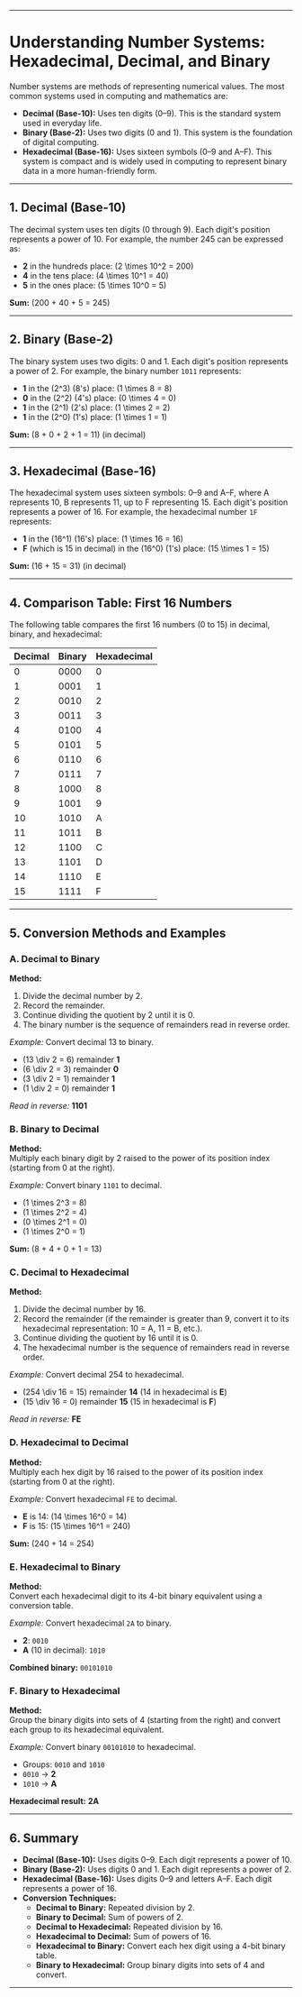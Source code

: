 
---

# Understanding Number Systems: Hexadecimal, Decimal, and Binary

Number systems are methods of representing numerical values. The most common systems used in computing and mathematics are:

- **Decimal (Base-10):** Uses ten digits (0–9). This is the standard system used in everyday life.
- **Binary (Base-2):** Uses two digits (0 and 1). This system is the foundation of digital computing.
- **Hexadecimal (Base-16):** Uses sixteen symbols (0–9 and A–F). This system is compact and is widely used in computing to represent binary data in a more human-friendly form.

---

## 1. Decimal (Base-10)

The decimal system uses ten digits (0 through 9). Each digit's position represents a power of 10. For example, the number 245 can be expressed as:

- **2** in the hundreds place: \(2 \times 10^2 = 200\)
- **4** in the tens place: \(4 \times 10^1 = 40\)
- **5** in the ones place: \(5 \times 10^0 = 5\)

**Sum:** \(200 + 40 + 5 = 245\)

---

## 2. Binary (Base-2)

The binary system uses two digits: 0 and 1. Each digit's position represents a power of 2. For example, the binary number `1011` represents:

- **1** in the \(2^3\) (8's) place: \(1 \times 8 = 8\)
- **0** in the \(2^2\) (4's) place: \(0 \times 4 = 0\)
- **1** in the \(2^1\) (2's) place: \(1 \times 2 = 2\)
- **1** in the \(2^0\) (1's) place: \(1 \times 1 = 1\)

**Sum:** \(8 + 0 + 2 + 1 = 11\) (in decimal)

---

## 3. Hexadecimal (Base-16)

The hexadecimal system uses sixteen symbols: 0–9 and A–F, where A represents 10, B represents 11, up to F representing 15. Each digit's position represents a power of 16. For example, the hexadecimal number `1F` represents:

- **1** in the \(16^1\) (16's) place: \(1 \times 16 = 16\)
- **F** (which is 15 in decimal) in the \(16^0\) (1's) place: \(15 \times 1 = 15\)

**Sum:** \(16 + 15 = 31\) (in decimal)

---

## 4. Comparison Table: First 16 Numbers

The following table compares the first 16 numbers (0 to 15) in decimal, binary, and hexadecimal:

| Decimal | Binary | Hexadecimal |
| ------- | ------ | ----------- |
| 0       | 0000   | 0           |
| 1       | 0001   | 1           |
| 2       | 0010   | 2           |
| 3       | 0011   | 3           |
| 4       | 0100   | 4           |
| 5       | 0101   | 5           |
| 6       | 0110   | 6           |
| 7       | 0111   | 7           |
| 8       | 1000   | 8           |
| 9       | 1001   | 9           |
| 10      | 1010   | A           |
| 11      | 1011   | B           |
| 12      | 1100   | C           |
| 13      | 1101   | D           |
| 14      | 1110   | E           |
| 15      | 1111   | F           |

---

## 5. Conversion Methods and Examples

### A. Decimal to Binary

**Method:**

1. Divide the decimal number by 2.
2. Record the remainder.
3. Continue dividing the quotient by 2 until it is 0.
4. The binary number is the sequence of remainders read in reverse order.

_Example:_ Convert decimal 13 to binary.

- \(13 \div 2 = 6\) remainder **1**
- \(6 \div 2 = 3\) remainder **0**
- \(3 \div 2 = 1\) remainder **1**
- \(1 \div 2 = 0\) remainder **1**

_Read in reverse:_ **1101**

### B. Binary to Decimal

**Method:**  
Multiply each binary digit by 2 raised to the power of its position index (starting from 0 at the right).

_Example:_ Convert binary `1101` to decimal.

- \(1 \times 2^3 = 8\)
- \(1 \times 2^2 = 4\)
- \(0 \times 2^1 = 0\)
- \(1 \times 2^0 = 1\)

**Sum:** \(8 + 4 + 0 + 1 = 13\)

### C. Decimal to Hexadecimal

**Method:**

1. Divide the decimal number by 16.
2. Record the remainder (if the remainder is greater than 9, convert it to its hexadecimal representation: 10 = A, 11 = B, etc.).
3. Continue dividing the quotient by 16 until it is 0.
4. The hexadecimal number is the sequence of remainders read in reverse order.

_Example:_ Convert decimal 254 to hexadecimal.

- \(254 \div 16 = 15\) remainder **14** (14 in hexadecimal is **E**)
- \(15 \div 16 = 0\) remainder **15** (15 in hexadecimal is **F**)

_Read in reverse:_ **FE**

### D. Hexadecimal to Decimal

**Method:**  
Multiply each hex digit by 16 raised to the power of its position index (starting from 0 at the right).

_Example:_ Convert hexadecimal `FE` to decimal.

- **E** is 14: \(14 \times 16^0 = 14\)
- **F** is 15: \(15 \times 16^1 = 240\)

**Sum:** \(240 + 14 = 254\)

### E. Hexadecimal to Binary

**Method:**  
Convert each hexadecimal digit to its 4-bit binary equivalent using a conversion table.

_Example:_ Convert hexadecimal `2A` to binary.

- **2**: `0010`
- **A** (10 in decimal): `1010`

**Combined binary:** `00101010`

### F. Binary to Hexadecimal

**Method:**  
Group the binary digits into sets of 4 (starting from the right) and convert each group to its hexadecimal equivalent.

_Example:_ Convert binary `00101010` to hexadecimal.

- Groups: `0010` and `1010`
- `0010` → **2**
- `1010` → **A**

**Hexadecimal result:** **2A**

---

## 6. Summary

- **Decimal (Base-10):** Uses digits 0–9. Each digit represents a power of 10.
- **Binary (Base-2):** Uses digits 0 and 1. Each digit represents a power of 2.
- **Hexadecimal (Base-16):** Uses digits 0–9 and letters A–F. Each digit represents a power of 16.
- **Conversion Techniques:**
  - **Decimal to Binary:** Repeated division by 2.
  - **Binary to Decimal:** Sum of powers of 2.
  - **Decimal to Hexadecimal:** Repeated division by 16.
  - **Hexadecimal to Decimal:** Sum of powers of 16.
  - **Hexadecimal to Binary:** Convert each hex digit using a 4-bit binary table.
  - **Binary to Hexadecimal:** Group binary digits into sets of 4 and convert.

---
